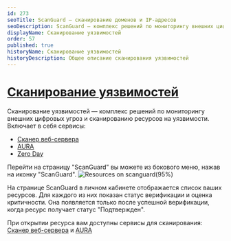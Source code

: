 ```yaml
---
id: 273
seoTitle: ScanGuard — сканирование доменов и IP-адресов
seoDescription: ScanGuard – комплекс решений по мониторингу внешних цифровых угроз и сканированию IP-адресов на наличие уязвимостей
displayName: Сканирование уязвимостей
order: 57
published: true
historyName: Сканирование уязвимостей
historyDescription: Общее описание сканирования уязвимостей
---
```


# [Сканирование уязвимостей](vulnerability-scanning)

Сканирование уязвимостей — комплекс решений по мониторингу внешних цифровых угроз и сканированию ресурсов на уязвимости. Включает в себя сервисы:
- [Сканер веб-сервера]([218])
- [AURA]([219])
- [Zero Day]([241])

Перейти на страницу "ScanGuard" вы можете из бокового меню, нажав на иконку "ScanGuard".
![Resources on scanguard(95%)](https://img.solarspace.pro/docs/resources-on-scanguard.jpg "Ресурсы на странице ScanGuard")

На странице ScanGuard в личном кабинете отображается список ваших ресурсов. Для каждого из них показан статус верификации и оценка критичности. Она появляется только после успешной верификации, когда ресурс получает статус "Подтвержден". 

При открытии ресурса вам доступны сервисы для сканирования: [Сканер веб-сервера]([218]) и [AURA]([219])